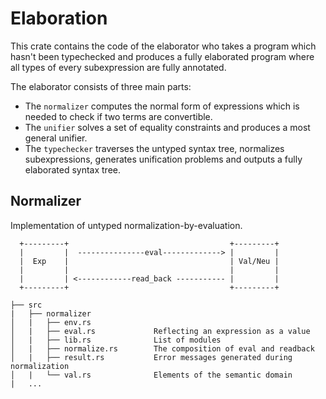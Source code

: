 # Elaboration

This crate contains the code of the elaborator who takes a program  which hasn't been typechecked and produces a fully elaborated program where all types of every subexpression are fully annotated.

The elaborator consists of three main parts:

- The `normalizer` computes the normal form of expressions which is needed to check if two terms are convertible.
- The `unifier` solves a set of equality constraints and produces a most general unifier.
- The `typechecker` traverses the untyped syntax tree, normalizes subexpressions, generates unification problems and outputs a fully elaborated syntax tree.

## Normalizer

Implementation of untyped normalization-by-evaluation.

```text
  +---------+                                    +---------+
  |         |  ---------------eval-------------> |         |
  |  Exp    |                                    | Val/Neu |
  |         |                                    |         |
  |         | <------------read_back ----------- |         |
  +---------+                                    +---------+
```

```text
├── src 
|   ├── normalizer
│   |   ├── env.rs              
│   |   ├── eval.rs             Reflecting an expression as a value
│   |   ├── lib.rs              List of modules
│   |   ├── normalize.rs        The composition of eval and readback
│   |   ├── result.rs           Error messages generated during normalization
│   |   └── val.rs              Elements of the semantic domain
|   ...
```

